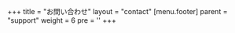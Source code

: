 +++
title = "お問い合わせ"
layout = "contact"
[menu.footer]
  parent = "support"
  weight = 6
  pre = '<i class="fas fa-fw fa-info-circle me-1"></i>'
+++
